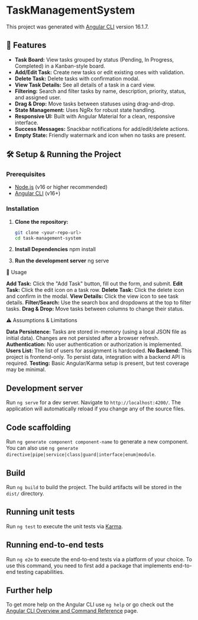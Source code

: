 # TaskManagementSystem

This project was generated with [Angular CLI](https://github.com/angular/angular-cli) version 16.1.7.

## 🚀 Features

- **Task Board:** View tasks grouped by status (Pending, In Progress, Completed) in a Kanban-style board.
- **Add/Edit Task:** Create new tasks or edit existing ones with validation.
- **Delete Task:** Delete tasks with confirmation modal.
- **View Task Details:** See all details of a task in a card view.
- **Filtering:** Search and filter tasks by name, description, priority, status, and assigned user.
- **Drag & Drop:** Move tasks between statuses using drag-and-drop.
- **State Management:** Uses NgRx for robust state handling.
- **Responsive UI:** Built with Angular Material for a clean, responsive interface.
- **Success Messages:** Snackbar notifications for add/edit/delete actions.
- **Empty State:** Friendly watermark and icon when no tasks are present.

## 🛠️ Setup & Running the Project

### Prerequisites

- [Node.js](https://nodejs.org/) (v16 or higher recommended)
- [Angular CLI](https://angular.io/cli) (v16+)

### Installation

1. **Clone the repository:**
   ```bash
   git clone <your-repo-url>
   cd task-management-system

2. **Install Dependencies**
   npm install

3. **Run the development server**
   ng serve

📝 Usage

**Add Task:** Click the "Add Task" button, fill out the form, and submit.
**Edit Task:** Click the edit icon on a task row.
**Delete Task:** Click the delete icon and confirm in the modal.
**View Details:** Click the view icon to see task details.
**Filter/Search:** Use the search box and dropdowns at the top to filter tasks.
**Drag & Drop:** Move tasks between columns to change their status.

⚠️ Assumptions & Limitations

**Data Persistence:** Tasks are stored in-memory (using a local JSON file as initial data). Changes are not persisted after a browser refresh.
**Authentication:** No user authentication or authorization is implemented.
**Users List:** The list of users for assignment is hardcoded.
**No Backend:** This project is frontend-only. To persist data, integration with a backend API is required.
**Testing:** Basic Angular/Karma setup is present, but test coverage may be minimal.

## Development server

Run `ng serve` for a dev server. Navigate to `http://localhost:4200/`. The application will automatically reload if you change any of the source files.

## Code scaffolding

Run `ng generate component component-name` to generate a new component. You can also use `ng generate directive|pipe|service|class|guard|interface|enum|module`.

## Build

Run `ng build` to build the project. The build artifacts will be stored in the `dist/` directory.

## Running unit tests

Run `ng test` to execute the unit tests via [Karma](https://karma-runner.github.io).

## Running end-to-end tests

Run `ng e2e` to execute the end-to-end tests via a platform of your choice. To use this command, you need to first add a package that implements end-to-end testing capabilities.

## Further help

To get more help on the Angular CLI use `ng help` or go check out the [Angular CLI Overview and Command Reference](https://angular.io/cli) page.
